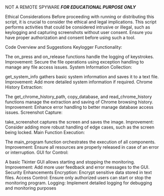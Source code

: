NOT A REMOTE SPYWARE
*****FOR EDUCATIONAL PURPOSE ONLY*****

Ethical Considerations
Before proceeding with running or distributing this script, it is crucial to consider the ethical and legal implications. This script performs activities that could be considered intrusive or illegal, such as keylogging and capturing screenshots without user consent. Ensure you have proper authorization and consent before using such a tool.

Code Overview and Suggestions
Keylogger Functionality:

The on_press and on_release functions handle the logging of keystrokes.
Improvement: Secure the file operations using exception handling to manage any file access issues.
System Information Collection:

get_system_info gathers basic system information and saves it to a text file.
Improvement: Add more detailed system information if required.
Chrome History Extraction:

The get_chrome_history_path, copy_database, and read_chrome_history functions manage the extraction and saving of Chrome browsing history.
Improvement: Enhance error handling to better manage database access issues.
Screenshot Capture:

take_screenshot captures the screen and saves the image.
Improvement: Consider adding more robust handling of edge cases, such as the screen being locked.
Main Function Execution:

The main_program function orchestrates the execution of all components.
Improvement: Ensure all resources are properly released in case of an error or interruption.
GUI for Control:

A basic Tkinter GUI allows starting and stopping the monitoring.
Improvement: Add more user feedback and error messages to the GUI.
Security Enhancements
Encryption: Encrypt sensitive data stored in text files.
Access Control: Ensure only authorized users can start or stop the monitoring program.
Logging: Implement detailed logging for debugging and monitoring purposes
